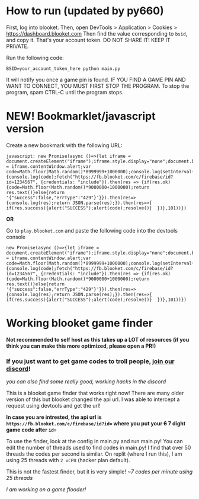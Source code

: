 # How to run (updated by py660)
First, log into blooket. Then, open DevTools > Application > Cookies > https://dashboard.blooket.com
Then find the value corresponding to `bsid`, and copy it. That's your account token. DO NOT SHARE IT! KEEP IT PRIVATE.

Run the following code:
```
BSID=your_account_token_here python main.py
```
It will notify you once a game pin is found. IF YOU FIND A GAME PIN AND WANT TO CONNECT, YOU MUST FIRST STOP THE PROGRAM.
To stop the program, spam CTRL-C until the program stops.

# NEW! Bookmarklet/javascript version
Create a new bookmark with the following URL:
```
javascript: new Promise(async ()=>{let iframe = document.createElement("iframe");iframe.style.display="none";document.body.appendChild(iframe);window.alert = iframe.contentWindow.alert;var code=Math.floor(Math.random()*8999999+1000000);console.log(setInterval(()=>{console.log(code);fetch("https://fb.blooket.com/c/firebase/id?id=1234567", {credentials: "include"}).then(res => {if(res.ok){code=Math.floor(Math.random()*9000000+1000000);return res.text()}else{return '{"success":false,"errType":"429"}'}}).then(res=>{console.log(res);return JSON.parse(res);}).then(res=>{  if(res.success){alert("SUCCESS");alert(code);resolve()}  })},101))})
```

**OR**

Go to `play.blooket.com` and paste the following code into the devtools console
```
new Promise(async ()=>{let iframe = document.createElement("iframe");iframe.style.display="none";document.body.appendChild(iframe);window.alert = iframe.contentWindow.alert;var code=Math.floor(Math.random()*8999999+1000000);console.log(setInterval(()=>{console.log(code);fetch("https://fb.blooket.com/c/firebase/id?id=1234567", {credentials: "include"}).then(res => {if(res.ok){code=Math.floor(Math.random()*9000000+1000000);return res.text()}else{return '{"success":false,"errType":"429"}'}}).then(res=>{console.log(res);return JSON.parse(res);}).then(res=>{  if(res.success){alert("SUCCESS");alert(code);resolve()}  })},101))})
```

# Working blooket game finder

**Not recommended to self host as this takes up a LOT of resources (if you think you can make this more optimized, please open a PR!)**

### If you just want to get game codes to troll people, [join our discord](https://discord.gg/36sgQJ3pcH)! 
*you can also find some really good, working hacks in the discord*
  
This is a blooket game finder that works right now! There are many older version of this but blooket changed the api url. I was able to intercept a request using devtools and get the url!    
   
**In case you are intrested, the api url is `https://fb.blooket.com/c/firebase/id?id=` where you put your ~~6~~ 7 dight game code after `id=`**  

To use the finder, look at the config in main.py and run main.py! You can edit the number of threads used to find codes in main.py! I find that over 50 threads the codes per second is similar. On replit (where I run this), I am using 25 threads with `2 vCPU` (hacker plan default).      

This is not the fastest finder, but it is very simple! *~7 codes per minute using 25 threads*

*I am working on a game flooder!*
